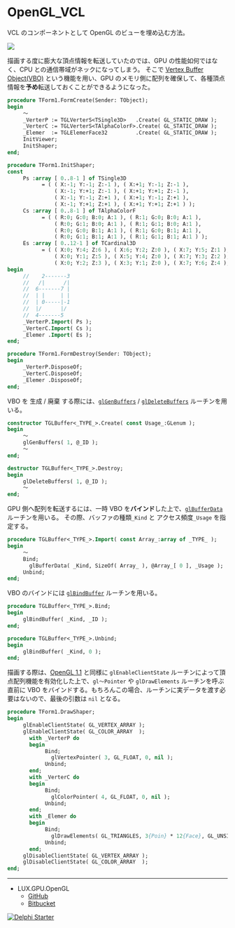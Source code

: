 ﻿# OpenGL_VCL
VCL のコンポーネントとして OpenGL のビューを埋め込む方法。

![](https://github.com/LUXOPHIA/OpenGL_VCL/raw/OpenGL-1.5/--------/_SCREENSHOT/OpenGL_VCL.png)

描画する度に膨大な頂点情報を転送していたのでは、GPU の性能如何ではなく、CPU との通信帯域がネックになってしまう。
そこで [Vertex Buffer Object(VBO)](https://www.wikiwand.com/en/Vertex_Buffer_Object) という機能を用い、GPU のメモリ側に配列を確保して、各種頂点情報を**予め**転送しておくことができるようになった。

```pascal
procedure TForm1.FormCreate(Sender: TObject);
begin
     ～
     _VerterP := TGLVerterS<TSingle3D>   .Create( GL_STATIC_DRAW );
     _VerterC := TGLVerterS<TAlphaColorF>.Create( GL_STATIC_DRAW );
     _Elemer  := TGLElemerFace32         .Create( GL_STATIC_DRAW );
     InitViewer;
     InitShaper;
end;
```
```pascal
procedure TForm1.InitShaper;
const
     Ps :array [ 0..8-1 ] of TSingle3D
           = ( ( X:-1; Y:-1; Z:-1 ), ( X:+1; Y:-1; Z:-1 ),
               ( X:-1; Y:+1; Z:-1 ), ( X:+1; Y:+1; Z:-1 ),
               ( X:-1; Y:-1; Z:+1 ), ( X:+1; Y:-1; Z:+1 ),
               ( X:-1; Y:+1; Z:+1 ), ( X:+1; Y:+1; Z:+1 ) );
     Cs :array [ 0..8-1 ] of TAlphaColorF
           = ( ( R:0; G:0; B:0; A:1 ), ( R:1; G:0; B:0; A:1 ),
               ( R:0; G:1; B:0; A:1 ), ( R:1; G:1; B:0; A:1 ),
               ( R:0; G:0; B:1; A:1 ), ( R:1; G:0; B:1; A:1 ),
               ( R:0; G:1; B:1; A:1 ), ( R:1; G:1; B:1; A:1 ) );
     Es :array [ 0..12-1 ] of TCardinal3D
           = ( ( X:0; Y:4; Z:6 ), ( X:6; Y:2; Z:0 ), ( X:7; Y:5; Z:1 ), ( X:1; Y:3; Z:7 ),
               ( X:0; Y:1; Z:5 ), ( X:5; Y:4; Z:0 ), ( X:7; Y:3; Z:2 ), ( X:2; Y:6; Z:7 ),
               ( X:0; Y:2; Z:3 ), ( X:3; Y:1; Z:0 ), ( X:7; Y:6; Z:4 ), ( X:4; Y:5; Z:7 ) );
begin
     //    2-------3
     //   /|      /|
     //  6-------7 |
     //  | |     | |
     //  | 0-----|-1
     //  |/      |/
     //  4-------5
     _VerterP.Import( Ps );
     _VerterC.Import( Cs );
     _Elemer .Import( Es );
end;
```
```pascal
procedure TForm1.FormDestroy(Sender: TObject);
begin
     _VerterP.DisposeOf;
     _VerterC.DisposeOf;
     _Elemer .DisposeOf;
end;
```

VBO を 生成 / 廃棄 する際には、[`glGenBuffers`](https://www.khronos.org/registry/OpenGL-Refpages/gl2.1/xhtml/glBindBuffer.xml) / [`glDeleteBuffers`](https://www.khronos.org/registry/OpenGL-Refpages/gl2.1/xhtml/glDeleteBuffers.xml) ルーチンを用いる。

```pascal
constructor TGLBuffer<_TYPE_>.Create( const Usage_:GLenum );
begin
     ～
     glGenBuffers( 1, @_ID );
     ～
end;

destructor TGLBuffer<_TYPE_>.Destroy;
begin
     glDeleteBuffers( 1, @_ID );
     ～
end;
```

GPU 側へ配列を転送するには、一時 VBO を**バインド**した上で、[`glBufferData`](https://www.khronos.org/registry/OpenGL-Refpages/gl2.1/xhtml/glBufferData.xml) ルーチンを用いる。
その際、バッファの種類`_Kind` と アクセス頻度`_Usage` を指定する。

```pascal
procedure TGLBuffer<_TYPE_>.Import( const Array_:array of _TYPE_ );
begin
     ～
     Bind;
       glBufferData( _Kind, SizeOf( Array_ ), @Array_[ 0 ], _Usage );
     Unbind;
end;
```

VBO のバインドには [`glBindBuffer`](https://www.khronos.org/registry/OpenGL-Refpages/gl2.1/xhtml/glBindBuffer.xml) ルーチンを用いる。

```pascal
procedure TGLBuffer<_TYPE_>.Bind;
begin
     glBindBuffer( _Kind, _ID );
end;

procedure TGLBuffer<_TYPE_>.Unbind;
begin
     glBindBuffer( _Kind, 0 );
end;

```

描画する際は、[OpenGL 1.1](https://github.com/LUXOPHIA/OpenGL/blob/OpenGL-1.1) と同様に `glEnableClientState` ルーチンによって頂点配列機能を有効化した上で、`gl～Pointer` や `glDrawElements` ルーチンを呼ぶ直前に VBO をバインドする。もちろんこの場合、ルーチンに実データを渡す必要はないので、最後の引数は `nil` となる。

```pascal
procedure TForm1.DrawShaper;
begin
     glEnableClientState( GL_VERTEX_ARRAY );
     glEnableClientState( GL_COLOR_ARRAY  );
       with _VerterP do
       begin
            Bind;
              glVertexPointer( 3, GL_FLOAT, 0, nil );
            Unbind;
       end;
       with _VerterC do
       begin
            Bind;
              glColorPointer( 4, GL_FLOAT, 0, nil );
            Unbind;
       end;
       with _Elemer do
       begin
            Bind;
              glDrawElements( GL_TRIANGLES, 3{Poin} * 12{Face}, GL_UNSIGNED_INT, nil );
            Unbind;
       end;
     glDisableClientState( GL_VERTEX_ARRAY );
     glDisableClientState( GL_COLOR_ARRAY  );
end;

```

----
* LUX.GPU.OpenGL
    * [GitHub](https://github.com/LUXOPHIA/LUX.GPU.OpenGL)
    * [Bitbucket](https://bitbucket.org/LUXOPHIA/lux.gpu.opengl)

[![Delphi Starter](http://img.en25.com/EloquaImages/clients/Embarcadero/%7B063f1eec-64a6-4c19-840f-9b59d407c914%7D_dx-starter-bn159.png)](https://www.embarcadero.com/jp/products/delphi/starter)
